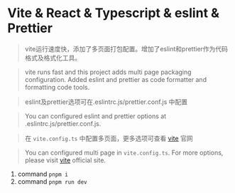 # Vite & React & Typescript & eslint & Prettier

>vite运行速度快，添加了多页面打包配置。增加了eslint和prettier作为代码格式及格式化工具。

> vite runs fast and this project adds multi page packaging configuration. Added eslint and prettier as code formatter and formatting code tools. 

>eslint及prettier选项可在.eslintrc.js/prettier.conf.js 中配置

> You can configured eslint and prettier options at .eslintrc.js/prettier.conf.js.


>在 `vite.config.ts` 中配置多页面，更多选项可查看 <U>[vite](https://vitejs.cn/)</U> 官网

>You can configured multi page in `vite.config.ts`. For more options, please visit <U>[vite](https://vitejs.dev/)</U> official site.

1. command `pnpm i`
2. command `pnpm run dev`